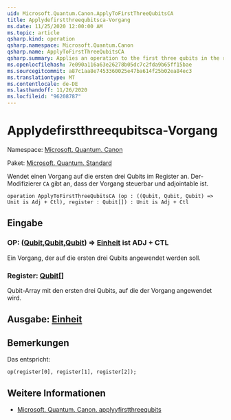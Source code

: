 ```yaml
---
uid: Microsoft.Quantum.Canon.ApplyToFirstThreeQubitsCA
title: Applydefirstthreequbitsca-Vorgang
ms.date: 11/25/2020 12:00:00 AM
ms.topic: article
qsharp.kind: operation
qsharp.namespace: Microsoft.Quantum.Canon
qsharp.name: ApplyToFirstThreeQubitsCA
qsharp.summary: Applies an operation to the first three qubits in the register. The modifier `CA` indicates that the operation is controllable and adjointable.
ms.openlocfilehash: 7e090a116a63e26278b05dc7c2fda9b65ff15bae
ms.sourcegitcommit: a87c1aa8e7453360025e47ba614f25b02ea84ec3
ms.translationtype: MT
ms.contentlocale: de-DE
ms.lasthandoff: 11/26/2020
ms.locfileid: "96208787"
---
```

# <a name="applytofirstthreequbitsca-operation"></a>Applydefirstthreequbitsca-Vorgang

Namespace: [Microsoft. Quantum. Canon](xref:Microsoft.Quantum.Canon)

Paket: [Microsoft. Quantum. Standard](https://nuget.org/packages/Microsoft.Quantum.Standard)


Wendet einen Vorgang auf die ersten drei Qubits im Register an.
Der-Modifizierer `CA` gibt an, dass der Vorgang steuerbar und adjointable ist.

```qsharp
operation ApplyToFirstThreeQubitsCA (op : ((Qubit, Qubit, Qubit) => Unit is Adj + Ctl), register : Qubit[]) : Unit is Adj + Ctl
```


## <a name="input"></a>Eingabe

### <a name="op--qubitqubitqubit--unit--is-adj--ctl"></a>OP: ([Qubit](xref:microsoft.quantum.lang-ref.qubit),[Qubit](xref:microsoft.quantum.lang-ref.qubit),[Qubit](xref:microsoft.quantum.lang-ref.qubit)) => [Einheit](xref:microsoft.quantum.lang-ref.unit)  ist ADJ + CTL

Ein Vorgang, der auf die ersten drei Qubits angewendet werden soll.


### <a name="register--qubit"></a>Register: [Qubit](xref:microsoft.quantum.lang-ref.qubit)[]

Qubit-Array mit den ersten drei Qubits, auf die der Vorgang angewendet wird.



## <a name="output--unit"></a>Ausgabe: [Einheit](xref:microsoft.quantum.lang-ref.unit)



## <a name="remarks"></a>Bemerkungen

Das entspricht:

```qsharp
op(register[0], register[1], register[2]);
```

## <a name="see-also"></a>Weitere Informationen

- [Microsoft. Quantum. Canon. applyyfirstthreequbits](xref:Microsoft.Quantum.Canon.ApplyToFirstThreeQubits)
